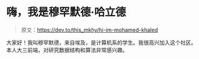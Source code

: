# 嗨，我是穆罕默德·哈立德

> 原文：<https://dev.to/this_mkhy/hi-im-mohamed-khaled>

大家好！我叫穆罕默德，来自埃及，是计算机系的学生。我很高兴加入这个社区。本人大三前端，对研究数据结构和算法非常感兴趣。